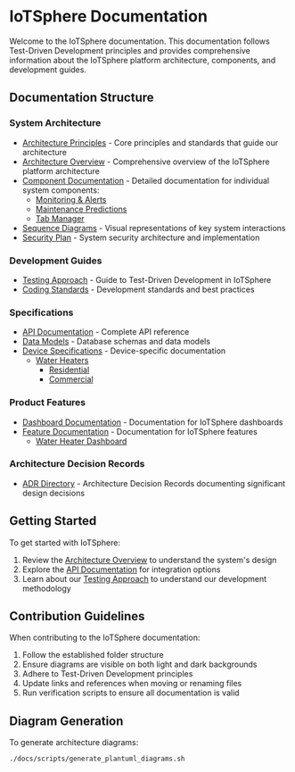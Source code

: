 # IoTSphere Documentation

Welcome to the IoTSphere documentation. This documentation follows Test-Driven Development principles and provides comprehensive information about the IoTSphere platform architecture, components, and development guides.

## Documentation Structure

### System Architecture
- [Architecture Principles](system-architecture/architecture-principles.md) - Core principles and standards that guide our architecture
- [Architecture Overview](system-architecture/overview.md) - Comprehensive overview of the IoTSphere platform architecture
- [Component Documentation](system-architecture/components/) - Detailed documentation for individual system components:
  - [Monitoring & Alerts](system-architecture/components/monitoring-alerts.md)
  - [Maintenance Predictions](system-architecture/components/maintenance-predictions.md)
  - [Tab Manager](system-architecture/components/tab-manager.md)
- [Sequence Diagrams](system-architecture/sequences.md) - Visual representations of key system interactions
- [Security Plan](system-architecture/security-plan.md) - System security architecture and implementation

### Development Guides
- [Testing Approach](development-guides/testing-approach.md) - Guide to Test-Driven Development in IoTSphere
- [Coding Standards](development-guides/coding-standards.md) - Development standards and best practices

### Specifications
- [API Documentation](specifications/apis/api-documentation.md) - Complete API reference
- [Data Models](specifications/data-models/) - Database schemas and data models
- [Device Specifications](specifications/devices/) - Device-specific documentation
  - [Water Heaters](specifications/devices/water-heaters/)
    - [Residential](specifications/devices/water-heaters/residential.md)
    - [Commercial](specifications/devices/water-heaters/commercial.md)

### Product Features
- [Dashboard Documentation](product/dashboards/) - Documentation for IoTSphere dashboards
- [Feature Documentation](product/features/) - Documentation for IoTSphere features
  - [Water Heater Dashboard](product/features/water-heater-dashboard.md)

### Architecture Decision Records
- [ADR Directory](adr/) - Architecture Decision Records documenting significant design decisions

## Getting Started

To get started with IoTSphere:

1. Review the [Architecture Overview](system-architecture/overview.md) to understand the system's design
2. Explore the [API Documentation](specifications/apis/api-documentation.md) for integration options
3. Learn about our [Testing Approach](development-guides/testing-approach.md) to understand our development methodology

## Contribution Guidelines

When contributing to the IoTSphere documentation:

1. Follow the established folder structure
2. Ensure diagrams are visible on both light and dark backgrounds
3. Adhere to Test-Driven Development principles
4. Update links and references when moving or renaming files
5. Run verification scripts to ensure all documentation is valid

## Diagram Generation

To generate architecture diagrams:

```bash
./docs/scripts/generate_plantuml_diagrams.sh
```


